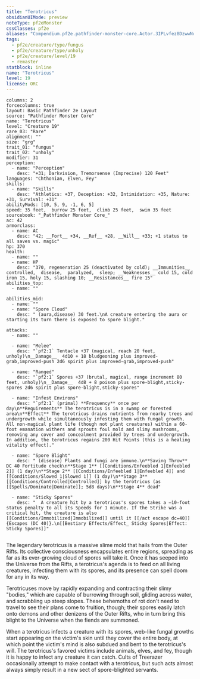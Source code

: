```yaml
---
title: "Terotricus"
obsidianUIMode: preview
noteType: pf2eMonster
cssClasses: pf2e
aliases: "Compendium.pf2e.pathfinder-monster-core.Actor.3IPLvfez8DzwwNqm" 
tags:
  - pf2e/creature/type/fungus
  - pf2e/creature/type/unholy
  - pf2e/creature/level/19
  - remaster
statblock: inline
name: "Terotricus"
level: 19
license: ORC
---
```


```statblock
columns: 2
forcecolumns: true
layout: Basic Pathfinder 2e Layout
source: "Pathfinder Monster Core"
name: "Terotricus"
level: "Creature 19"
rare_03: "Rare"
alignment: ""
size: "grg"
trait_01: "fungus"
trait_02: "unholy"
modifier: 31
perception:
  - name: "Perception"
    desc: "+31; Darkvision, Tremorsense (Imprecise) 120 Feet"
languages: "Chthonian, Elven, Fey"
skills:
  - name: "Skills"
    desc: "Athletics: +37, Deception: +32, Intimidation: +35, Nature: +31, Survival: +31"
abilityMods: [10, 5, 9, -1, 6, 5]
speed: 35 feet,  burrow 25 feet,  climb 25 feet,  swim 35 feet
sourcebook: "_Pathfinder Monster Core_"
ac: 42
armorclass:
  - name: AC
    desc: "42; __Fort__ +34, __Ref__ +28, __Will__ +33; +1 status to all saves vs. magic"
hp: 370
health:
  - name: ""
  - name: HP
    desc: "370, regeneration 25 (deactivated by cold); __Immunities__  controlled,  disease,  paralyzed,  sleep; __Weaknesses__ cold 15, cold iron 15, holy 15, slashing 10; __Resistances__ fire 15"
abilities_top:
  - name: ""

abilities_mid:
  - name: ""
  - name: "Spore Cloud"
    desc: " (aura,disease) 30 feet.\nA creature entering the aura or starting its turn there is exposed to spore blight."

attacks:
  - name: ""

  - name: "Melee"
    desc: "`pf2:1` Tentacle +37 (magical, reach 20 feet, unholy)\n__Damage__  4d10 + 18 bludgeoning plus improved-grab,improved-push 2d6 spirit plus improved-grab,improved-push"

  - name: "Ranged"
    desc: "`pf2:1` Spores +37 (brutal, magical, range increment 80 feet, unholy)\n__Damage__  4d8 + 8 poison plus spore-blight,sticky-spores 2d6 spirit plus spore-blight,sticky-spores"

  - name: "Infest Environs"
    desc: "`pf2:1` (primal) **Frequency** once per day\n**Requirements** The terotricus is in a swamp or forested area\n**Effect** The terotricus drains nutrients from nearby trees and undergrowth while simultaneously infesting them with fungal growth. All non-magical plant life (though not plant creatures) within a 60-foot emanation withers and sprouts foul mold and slimy mushrooms, removing any cover and concealment provided by trees and undergrowth. In addition, the terotricus regains 200 Hit Points (this is a healing vitality effect)."

  - name: "Spore Blight"
    desc: " (disease) Plants and fungi are immune.\n**Saving Throw** DC 40 Fortitude check\n**Stage 1** [[Conditions/Enfeebled 1|Enfeebled 2]] (1 day)\n**Stage 2** [[Conditions/Enfeebled 1|Enfeebled 4]] and [[Conditions/Slowed 1|Slowed 1]] (1 day)\n**Stage 3** [[Conditions/Controlled|Controlled]] by the terotricus (as [[Spells/Dominate|Dominate]]; 5d8 days)\n**Stage 4** dead"

  - name: "Sticky Spores"
    desc: "  A creature hit by a terotricus's spores takes a –10-foot status penalty to all its Speeds for 1 minute. If the Strike was a critical hit, the creature is also [[Conditions/Immobilized|Immobilized]] until it [[/act escape dc=40]]{Escapes (DC 40)}.\n[[Bestiary Effects/Effect_ Sticky Spores|Effect: Sticky Spores]]"
 
```



The legendary terotricus is a massive slime mold that hails from the Outer Rifts. Its collective consciousness encapsulates entire regions, spreading as far as its ever-growing cloud of spores will take it. Once it has seeped into the Universe from the Rifts, a terotricus's agenda is to feed on all living creatures, infecting them with its spores, and its presence can spell doom for any in its way.

Terotricuses move by rapidly expanding and contracting their slimy "bodies," which are capable of burrowing through soil, gliding across water, and scrabbling up steep slopes. These behemoths of rot don't need to travel to see their plans come to fruition, though; their spores easily latch onto demons and other denizens of the Outer Rifts, who in turn bring this blight to the Universe when the fiends are summoned.

When a terotricus infects a creature with its spores, web-like fungal growths start appearing on the victim's skin until they cover the entire body, at which point the victim's mind is also subdued and bent to the terotricus's will. The terotricus's favored victims include animals, elves, and fey, though it is happy to infect any creature it can catch. Cults of Treerazer occasionally attempt to make contact with a terotricus, but such acts almost always simply result in a new sect of spore-blighted servants.

